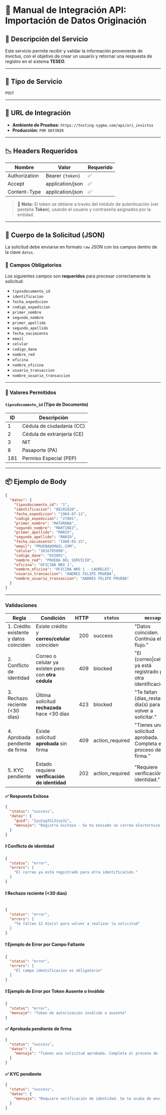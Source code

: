 # 📘 Manual de Integración API: **Importación de Datos Originación**

## 📄 Descripción del Servicio

Este servicio permite recibir y validar la información proveniente de *Invictus*, con el objetivo de crear un usuario y retornar una respuesta de registro en el sistema **TESEO**.

---

## 🚀 Tipo de Servicio

`POST`

---

## 🔗 URL de Integración
 
- **Ambiente de Pruebas:** `https://testing-sygma.com/api/ori_invictus`  
- **Producción:** `POR DEFINIR`

---

## 📉 Headers Requeridos

| Nombre        | Valor                | Requerido |
|---------------|----------------------|-----------|
| Authorization | Bearer `{token}`     | ✅         |
| Accept        | application/json     | ✅         |
| Content-Type  | application/json     | ✅         |

> 🔐 **Nota:** El token se obtiene a través del módulo de autenticación (ver pestaña **Token**), usando el usuario y contraseña asignados por la entidad.

---

## 🔢 Cuerpo de la Solicitud (JSON)

La solicitud debe enviarse en formato `raw` JSON con los campos dentro de la clave `datos`.

### 🔸 Campos Obligatorios

Los siguientes campos son **requeridos** para procesar correctamente la solicitud:

- `tiposdocumento_id`
- `identificacion`
- `fecha_expedicion`
- `codigo_expedicion`
- `primer_nombre`
- `segundo_nombre`
- `primer_apellido`
- `segundo_apellido`
- `fecha_nacimiento`
- `email`
- `celular`
- `codigo_dane`
- `nombre_red`
- `oficina`
- `nombre_oficina`
- `usuario_transaccion`
- `nombre_usuario_transaccion`

---

### 🔸 Valores Permitidos

#### `tiposdocumento_id` (Tipo de Documento)

| ID  | Descripción                |
|-----|----------------------------|
| 1   | Cédula de ciudadanía (CC)  |
| 2   | Cédula de extranjería (CE) |
| 3   | NIT                        |
| 8   | Pasaporte (PA)             |
| 181 | Permiso Especial (PEP)     |

---

## 📦 Ejemplo de Body

```json
{
  "datos": {
    "tiposdocumento_id": "1",
    "identificacion": "88282828",
    "fecha_expedicion": "1984-07-12",
    "codigo_expedicion": "27001",
    "primer_nombre": "MATURANA",
    "segundo_nombre": "MARTINEZ",
    "primer_apellido": "MARIO",
    "segundo_apellido": "MARIO",
    "fecha_nacimiento": "1988-05-15",
    "email": "PRUEBA@GMAIL.COM",
    "celular": "3016795090",
    "codigo_dane": "015001",
    "nombre_red": "PRUEBA DEL SERVICIO",
    "oficina": "OFICINA NRO 1",
    "nombre_oficina": "OFICINA NRO 1 - LAURELES",
    "usuario_transaccion": "ANDRES FELIPE PRUEBA",
    "nombre_usuario_transaccion": "ANDRES FELIPE PRUEBA"
  }
}

```
----
### Validaciones

| Regla | Condición | HTTP | `status` | `message` |
|---|---|---:|---|---|
| 1. Crédito existente y datos coinciden | Existe crédito y **correo/celular** coinciden | 200 | success | "Datos coinciden. Continúa el flujo." |
| 2. Conflicto de identidad | Correo o celular ya existen pero con **otra cédula** | 409 | blocked | "El {correo\|celular} ya está registrado para otra identificación." |
| 3. Rechazo reciente (<30 días) | Última solicitud **rechazada** hace <30 días | 423 | blocked | "Te faltan {dias_restantes} día(s) para volver a solicitar." |
| 4. Aprobada pendiente de firma | Existe solicitud **aprobada** sin firma | 409 | action_required | "Tienes una solicitud aprobada. Completa el proceso de firma." |
| 5. KYC pendiente | Estado requiere **verificación de identidad** | 202 | action_required | "Requiere verificación de identidad." |



#### ✅ Respuesta Exitosa

```json
{
  "status": "success",
  "datos": {
    "guid": "2yu2yg33i3iuy3i",
    "mensaje": "Registro exitoso - Se ha enviado un correo electornico y mensaje de texto al usuario para su validación"
  }
}

```

#### ❗ Conflicto de identidad

```json
{
  "status": "error",
  "errors": [
    "El correo ya está registrado para otra identificación."
  ]
}
```


#### ❗ Rechazo reciente (<30 días)

```json

{
  "status": "error",
  "errors": [
    "Te faltan 12 día(s) para volver a realizar la solicitud"
  ]
}
```


#### ❗ Ejemplo de Error por Campo Faltante

```json
{
  "status": "error",
  "errors": [
    "El campo identificacion es obligatorio"
  ]
}
```

#### ❗ Ejemplo de Error por Token Ausente o Inválido

```json
{
  "status": "error",
  "mensaje": "Token de autorización inválido o ausente"
}
```

#### ✅ Aprobada pendiente de firma

```json
{
  "status": "success",
  "datos": {
    "mensaje": "Tienes una solicitud aprobada. Completa el proceso de firma."
  }
}

```

#### ✅ KYC pendiente

```json
{
  "status": "success",
  "datos": {
    "mensaje": "Requiere verificación de identidad. Se te acaba de enviar un mensaje a los diferentes canales SMS - EMAIL y WHATSAPP"
  }
}

```
